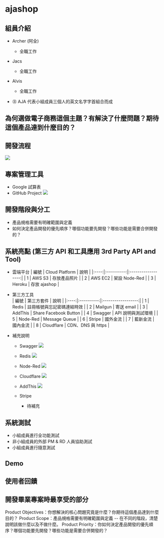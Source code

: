 # ajashop
## 組員介紹
* Archer (阿全)
  * 全職工作
  
* Jacs
  * 全職工作
* Alvis
  * 全職工作
  
* ㊟ AJA 代表小組成員三個人的英文名字字首組合而成

## 為何選做電子商務這個主題？有解決了什麼問題？期待這個產品達到什麼目的？


## 開發流程
![](https://oranwind.s3.amazonaws.com/2019/Nov/_____2019_11_19___1_53_33-1574142825407.png)


## 專案管理工具
* Google 試算表
* GitHub Project
  ![](https://oranwind.s3.amazonaws.com/2019/Nov/1_24g7O7hLYotolsIDtR9fuA-1574142315609.png)
  

## 開發階段與分工 
* 產品規格需要有明確範圍與定義
* 如何決定產品開發的優先順序？哪個功能要先開發？哪些功能是需要合併開發的？

## 系統亮點 (第三方 API 和工具應用 3rd Party API and Tool)
* 雲端平台
| 編號 | Cloud Platform |        說明        |
|:----:|:----------:|:------------------:|
|  1  |    AWS S3   |  存放產品照片 |
|  2  |   AWS EC2  |  架設 Node-Red |
|  3  |   Heroku  |  存放 ajashop  |

* 第三方工具  
| 編號 | 第三方套件 |        說明        |
|:----:|:----------:|:------------------:|
|  1  |    Redis   |  註冊帳號與忘記密碼連結時效  |
|  2  |   Mailgun  |      寄送 email      |
|  3  |   AddThis  |    Share Facebook Button    |
|  4  |   Swagger  | API 說明與測試環境 |
|  5  |   Node-Red  | Message Queue |
|  6  |   Stripe  | 國外金流 |
|  7  |   藍新金流  | 國內金流 |
|  8  |   Cloudflare  | CDN、DNS 與 https |

* 補充說明
  * Swagger
    ![](https://oranwind.s3.amazonaws.com/2019/Nov/1_af0sASMU75aaV5AkRmJ9HA-1574142401713.png)
    
  * Redis
    ![](https://oranwind.s3.amazonaws.com/2019/Nov/_____2019_11_19___1_49_01-1574142553916.png)
    
  * Node-Red
    ![](https://oranwind.s3.amazonaws.com/2019/Nov/1_RyWCsGqAOXS42RPy6vnMAA-1574142582374.png)
    
  * Cloudflare
    ![](https://oranwind.s3.amazonaws.com/2019/Nov/1_FXt0vqd5_kZK7cwfdqwIfw-1574142612645.png)
    
  * AddThis
    ![](https://oranwind.s3.amazonaws.com/2019/Nov/1_ImKeGJHdaAX4CSx6h3ve3A-1574142649095.png)

  * Stripe
    * 待補充

## 系統測試
* 小組成員進行全功能測試
* 非小組成員的外部 PM & RD 人員協助測試
* 小組成員進行隨意測試


## Demo


## 使用者回饋


## 開發畢業專案時最享受的部分


Product Objectives：你想解決的核心問題究竟是什麼？你期待這個產品達到什麼目的？
Product Scope：產品規格需要有明確範圍與定義 -- 在不同的階段，清楚說明該做什麼以及不做什麼。
Product Priority：你如何決定產品開發的優先順序？哪個功能要先開發？哪些功能是需要合併開發的？
